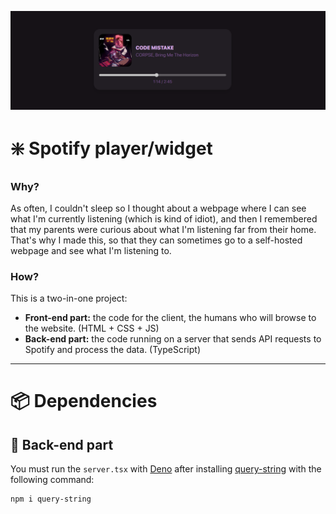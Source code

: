 ![alt text](doc/images/cover.png)

# ❇️ Spotify player/widget
### Why?
As often, I couldn't sleep so I thought about a webpage where I can see what I'm currently listening (which is kind of idiot), and then I remembered that my parents were curious about what I'm listening far from their home. That's why I made this, so that they can sometimes go to a self-hosted webpage and see what I'm listening to.
### How?
This is a two-in-one project:
- **Front-end part:** the code for the client, the humans who will browse to the website. (HTML + CSS + JS)
- **Back-end part:** the code running on a server that sends API requests to Spotify and process the data. (TypeScript)
***
# 📦 Dependencies
## 📡 Back-end part

You must run the `server.tsx` with [Deno](https://deno.com/) after installing [query-string](https://www.npmjs.com/package/query-string) with the following command:
```bash
npm i query-string
```
